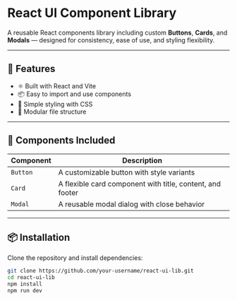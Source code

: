 # React UI Component Library

A reusable React components library including custom **Buttons**, **Cards**, and **Modals** — designed for consistency, ease of use, and styling flexibility.

---

## 🚀 Features

- ⚛️ Built with React and Vite
- 📦 Easy to import and use components
- 🎨 Simple styling with CSS
- 📁 Modular file structure

---

## 📂 Components Included

| Component | Description |
|-----------|-------------|
| `Button`  | A customizable button with style variants |
| `Card`    | A flexible card component with title, content, and footer |
| `Modal`   | A reusable modal dialog with close behavior |

---

## 📦 Installation

Clone the repository and install dependencies:

```bash
git clone https://github.com/your-username/react-ui-lib.git
cd react-ui-lib
npm install
npm run dev
